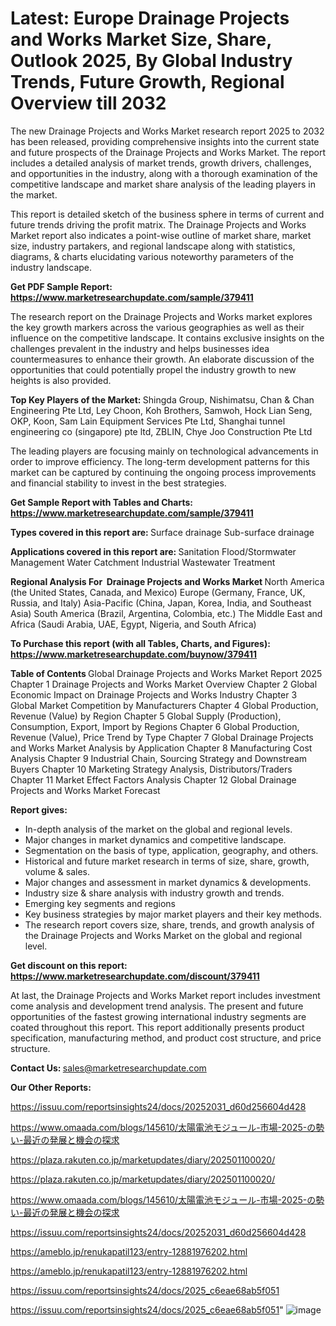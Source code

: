 # Latest: Europe Drainage Projects and Works Market Size, Share, Outlook 2025, By Global Industry Trends, Future Growth, Regional Overview till 2032

The new Drainage Projects and Works Market research report 2025 to 2032 has been released, providing comprehensive insights into the current state and future prospects of the Drainage Projects and Works Market. The report includes a detailed analysis of market trends, growth drivers, challenges, and opportunities in the industry, along with a thorough examination of the competitive landscape and market share analysis of the leading players in the market.

This report is detailed sketch of the business sphere in terms of current and future trends driving the profit matrix. The Drainage Projects and Works Market report also indicates a point-wise outline of market share, market size, industry partakers, and regional landscape along with statistics, diagrams, &amp; charts elucidating various noteworthy parameters of the industry landscape.

<strong><b>Get PDF Sample Report: <a href=https://www.marketresearchupdate.com/sample/379411>https://www.marketresearchupdate.com/sample/379411</a></b></strong>

The research report on the Drainage Projects and Works market explores the key growth markers across the various geographies as well as their influence on the competitive landscape. It contains exclusive insights on the challenges prevalent in the industry and helps businesses idea countermeasures to enhance their growth. An elaborate discussion of the opportunities that could potentially propel the industry growth to new heights is also provided.

<strong><b>Top Key Players of the Market:
</b></strong>Shingda Group, Nishimatsu, Chan & Chan Engineering Pte Ltd, Ley Choon, Koh Brothers, Samwoh, Hock Lian Seng, OKP, Koon, Sam Lain Equipment Services Pte Ltd, Shanghai tunnel engineering co (singapore) pte ltd, ZBLIN, Chye Joo Construction Pte Ltd<strong><b>
</b></strong>

The leading players are focusing mainly on technological advancements in order to improve efficiency. The long-term development patterns for this market can be captured by continuing the ongoing process improvements and financial stability to invest in the best strategies.

<strong><b>Get Sample Report with Tables and Charts: <a href=https://www.marketresearchupdate.com/sample/379411>https://www.marketresearchupdate.com/sample/379411</a></b></strong>

<strong><b>Types covered in this report are:
</b></strong>Surface drainage
Sub-surface drainage<strong><b>
</b></strong>

<strong><b>Applications covered in this report are:
</b></strong>Sanitation
Flood/Stormwater Management
Water Catchment
Industrial Wastewater Treatment<strong><b>
</b></strong>

<strong><b>Regional Analysis For  Drainage Projects and Works Market</b></strong><strong><b>
</b></strong>North America (the United States, Canada, and Mexico)
Europe (Germany, France, UK, Russia, and Italy)
Asia-Pacific (China, Japan, Korea, India, and Southeast Asia)
South America (Brazil, Argentina, Colombia, etc.)
The Middle East and Africa (Saudi Arabia, UAE, Egypt, Nigeria, and South Africa)

<strong><b>To Purchase this report (with all Tables, Charts, and Figures): <a href=https://www.marketresearchupdate.com/buynow/379411>https://www.marketresearchupdate.com/buynow/379411</a></b></strong>

<strong><b>Table of Contents</b></strong><strong><b>
</b></strong>Global Drainage Projects and Works Market Report 2025
Chapter 1 Drainage Projects and Works Market Overview
Chapter 2 Global Economic Impact on Drainage Projects and Works Industry
Chapter 3 Global Market Competition by Manufacturers
Chapter 4 Global Production, Revenue (Value) by Region
Chapter 5 Global Supply (Production), Consumption, Export, Import by Regions
Chapter 6 Global Production, Revenue (Value), Price Trend by Type
Chapter 7 Global Drainage Projects and Works Market Analysis by Application
Chapter 8 Manufacturing Cost Analysis
Chapter 9 Industrial Chain, Sourcing Strategy and Downstream Buyers
Chapter 10 Marketing Strategy Analysis, Distributors/Traders
Chapter 11 Market Effect Factors Analysis
Chapter 12 Global Drainage Projects and Works Market Forecast

<strong><b>Report gives:</b></strong>

- In-depth analysis of the market on the global and regional levels.
- Major changes in market dynamics and competitive landscape.
- Segmentation on the basis of type, application, geography, and others.
- Historical and future market research in terms of size, share, growth, volume &amp; sales.
- Major changes and assessment in market dynamics &amp; developments.
- Industry size &amp; share analysis with industry growth and trends.
- Emerging key segments and regions
- Key business strategies by major market players and their key methods.
- The research report covers size, share, trends, and growth analysis of the Drainage Projects and Works Market on the global and regional level.

<strong><b>Get discount on this report: <a href=https://www.marketresearchupdate.com/discount/379411>https://www.marketresearchupdate.com/discount/379411</a></b></strong>

At last, the Drainage Projects and Works Market report includes investment come analysis and development trend analysis. The present and future opportunities of the fastest growing international industry segments are coated throughout this report. This report additionally presents product specification, manufacturing method, and product cost structure, and price structure.

<strong><b>Contact Us:
</b></strong>sales@marketresearchupdate.com

<strong>Our Other Reports:</strong>

<a href=https://issuu.com/reportsinsights24/docs/20252031_d60d256604d428>https://issuu.com/reportsinsights24/docs/20252031_d60d256604d428</a>

<a href=https://www.omaada.com/blogs/145610/太陽電池モジュール-市場-2025-の勢い-最近の発展と機会の探求>https://www.omaada.com/blogs/145610/太陽電池モジュール-市場-2025-の勢い-最近の発展と機会の探求</a>

<a href=https://plaza.rakuten.co.jp/marketupdates/diary/202501100020/>https://plaza.rakuten.co.jp/marketupdates/diary/202501100020/</a>

<a href=https://plaza.rakuten.co.jp/marketupdates/diary/202501100020/>https://plaza.rakuten.co.jp/marketupdates/diary/202501100020/</a>

<a href=https://www.omaada.com/blogs/145610/太陽電池モジュール-市場-2025-の勢い-最近の発展と機会の探求>https://www.omaada.com/blogs/145610/太陽電池モジュール-市場-2025-の勢い-最近の発展と機会の探求</a>

<a href=https://issuu.com/reportsinsights24/docs/20252031_d60d256604d428>https://issuu.com/reportsinsights24/docs/20252031_d60d256604d428</a>

<a href=https://ameblo.jp/renukapatil123/entry-12881976202.html>https://ameblo.jp/renukapatil123/entry-12881976202.html</a>

<a href=https://ameblo.jp/renukapatil123/entry-12881976202.html>https://ameblo.jp/renukapatil123/entry-12881976202.html</a>

<a href=https://issuu.com/reportsinsights24/docs/2025_c6eae68ab5f051>https://issuu.com/reportsinsights24/docs/2025_c6eae68ab5f051</a>

<a href=https://issuu.com/reportsinsights24/docs/2025_c6eae68ab5f051>https://issuu.com/reportsinsights24/docs/2025_c6eae68ab5f051</a>"
![image](https://github.com/user-attachments/assets/d063cd4d-882c-44ae-8b73-d68282479295)
